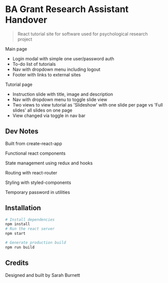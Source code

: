# BA Grant Research Assistant Handover

> React tutorial site for software used for psychological research project

Main page
- Login modal with simple one user/password auth
- To-do list of tutorials
- Nav with dropdown menu including logout
- Footer with links to external sites

Tutorial page
- Instruction slide with title, image and description
- Nav with dropdown menu to toggle slide view
- Two views to view tutorial as 'Slideshow' with one slide per page vs 'Full slides' all slides on one page 
- View changed via toggle in nav bar

## Dev Notes
Built from create-react-app

Functional react components

State management using redux and hooks

Routing with react-router

Styling with styled-components

Temporary password in utilities

## Installation
```bash
# Install dependencies
npm install
# Run the react server
npm start

# Generate production build 
npm run build
```

## Credits
Designed and built by Sarah Burnett



